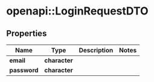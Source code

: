 # openapi::LoginRequestDTO

## Properties
Name | Type | Description | Notes
------------ | ------------- | ------------- | -------------
**email** | **character** |  | 
**password** | **character** |  | 


